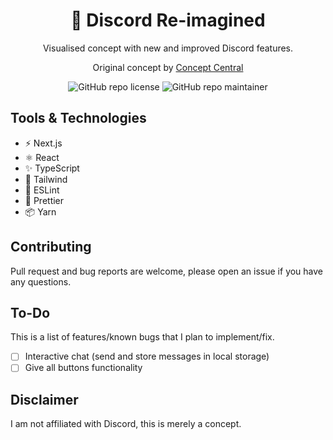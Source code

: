 <div align="center">
  <h1>🤩 Discord Re-imagined</h1>
  <p>Visualised concept with new and improved Discord features. </p>
  <p>Original concept by <a href="https://www.youtube.com/c/ConceptCentral">Concept Central</a></p>
  
  
![GitHub repo license](https://img.shields.io/badge/license-MIT-informational) ![GitHub repo maintainer](https://img.shields.io/badge/maintainer-devkennyy-informational)
</div>

## Tools & Technologies

- ⚡️ Next.js
- ⚛️ React
- ✨ TypeScript
- 💨 Tailwind
- 📏 ESLint
- 💖 Prettier
- 📦 Yarn

## Contributing

Pull request and bug reports are welcome, please open an issue if you have any questions.

## To-Do
This is a list of features/known bugs that I plan to implement/fix. 
- [ ] Interactive chat (send and store messages in local storage)
- [ ] Give all buttons functionality

## Disclaimer

I am not affiliated with Discord, this is merely a concept.
